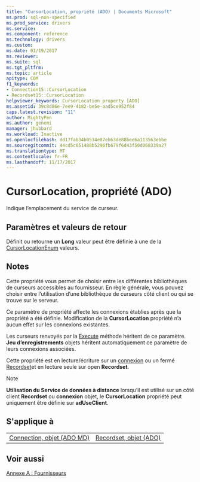```yaml
---
title: "CursorLocation, propriété (ADO) | Documents Microsoft"
ms.prod: sql-non-specified
ms.prod_service: drivers
ms.service: 
ms.component: reference
ms.technology: drivers
ms.custom: 
ms.date: 01/19/2017
ms.reviewer: 
ms.suite: sql
ms.tgt_pltfrm: 
ms.topic: article
apitype: COM
f1_keywords:
- Connection15::CursorLocation
- Recordset15::CursorLocation
helpviewer_keywords: CursorLocation property [ADO]
ms.assetid: 39c8d86e-7ee9-4182-be5e-aad5ce952f84
caps.latest.revision: "11"
author: MightyPen
ms.author: genemi
manager: jhubbard
ms.workload: Inactive
ms.openlocfilehash: dd17fab34b0534e87eb63de88bee6a113563ebbe
ms.sourcegitcommit: 44cd5c651488b5296fb679f6d43f50d068339a27
ms.translationtype: MT
ms.contentlocale: fr-FR
ms.lasthandoff: 11/17/2017
---
```

# <a name="cursorlocation-property-ado"></a>CursorLocation, propriété (ADO)
Indique l’emplacement du service de curseur.  
  
## <a name="settings-and-return-values"></a>Paramètres et valeurs de retour  
 Définit ou retourne un **Long** valeur peut être définie à une de la [CursorLocationEnum](../../../ado/reference/ado-api/cursorlocationenum.md) valeurs.  
  
## <a name="remarks"></a>Notes  
 Cette propriété vous permet de choisir entre les différentes bibliothèques de curseurs accessibles au fournisseur. En règle générale, vous pouvez choisir entre l’utilisation d’une bibliothèque de curseurs côté client ou qui se trouve sur le serveur.  
  
 Ce paramètre de propriété affecte les connexions établies après que la propriété a été définie. Modification de la **CursorLocation** propriété n’a aucun effet sur les connexions existantes.  
  
 Les curseurs renvoyés par la [Execute](../../../ado/reference/ado-api/execute-method-ado-connection.md) méthode héritent de ce paramètre. **Jeu d’enregistrements** objets héritent automatiquement ce paramètre de leurs connexions associées.  
  
 Cette propriété est en lecture/écriture sur un [connexion](../../../ado/reference/ado-api/connection-object-ado.md) ou un fermé [Recordset](../../../ado/reference/ado-api/recordset-object-ado.md)et en lecture seule sur open **Recordset**.  
  
> [!NOTE]
>  **Utilisation du Service de données à distance** lorsqu’il est utilisé sur un côté client **Recordset** ou **connexion** objet, le **CursorLocation** propriété peut uniquement être définie sur **adUseClient**.  
  
## <a name="applies-to"></a>S'applique à  
  
|||  
|-|-|  
|[Connection, objet (ADO MD)](../../../ado/reference/ado-api/connection-object-ado.md)|[Recordset, objet (ADO)](../../../ado/reference/ado-api/recordset-object-ado.md)|  
  
## <a name="see-also"></a>Voir aussi  
 [Annexe A : Fournisseurs](../../../ado/guide/appendixes/appendix-a-providers.md)
